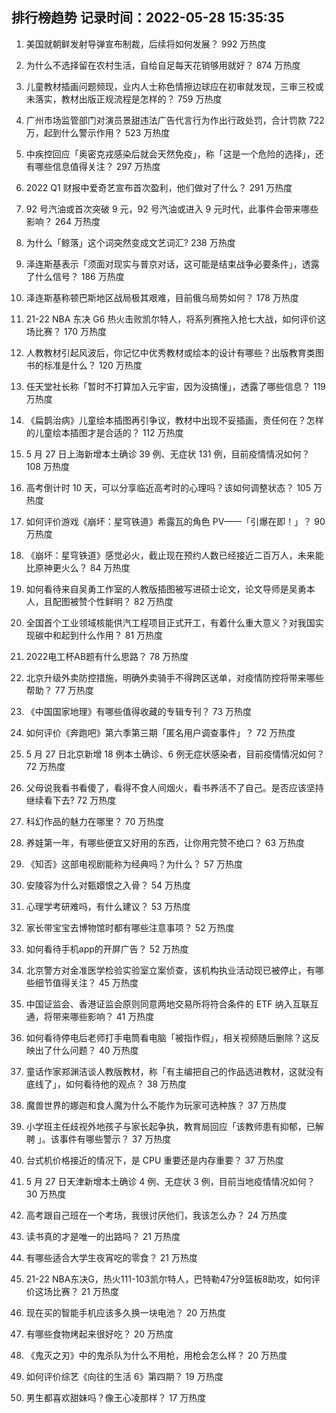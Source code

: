 
## 排行榜趋势 记录时间：2022-05-28 15:35:35
  
  1. 美国就朝鲜发射导弹宣布制裁，后续将如何发展？ 992 万热度
    
  2. 为什么不选择留在农村生活，自给自足每天花销够用就好？ 874 万热度
    
  3. 儿童教材插画问题频现，业内人士称色情擦边球应在初审就发现，三审三校或未落实，教材出版正规流程是怎样的？ 759 万热度
    
  4. 广州市场监管部门对演员景甜违法广告代言行为作出行政处罚，合计罚款 722 万，起到什么警示作用？ 523 万热度
    
  5. 中疾控回应「奥密克戎感染后就会天然免疫」，称「这是一个危险的选择」，还有哪些信息值得关注？ 297 万热度
    
  6. 2022 Q1 财报中爱奇艺宣布首次盈利，他们做对了什么？ 291 万热度
    
  7. 92 号汽油或首次突破 9 元，92 号汽油或进入 9 元时代，此事件会带来哪些影响？ 264 万热度
    
  8. 为什么「鲸落」这个词突然变成文艺词汇? 238 万热度
    
  9. 泽连斯基表示「须面对现实与普京对话，这可能是结束战争必要条件」，透露了什么信号？ 186 万热度
    
  10. 泽连斯基称顿巴斯地区战局极其艰难，目前俄乌局势如何？ 178 万热度
    
  11. 21-22 NBA 东决 G6 热火击败凯尔特人，将系列赛拖入抢七大战，如何评价这场比赛？ 170 万热度
    
  12. 人教教材引起风波后，你记忆中优秀教材或绘本的设计有哪些？出版教育类图书的标准是什么？ 120 万热度
    
  13. 任天堂社长称「暂时不打算加入元宇宙，因为没搞懂」，透露了哪些信息？ 119 万热度
    
  14. 《扁鹊治病》儿童绘本插图再引争议，教材中出现不妥插画，责任何在？怎样的儿童绘本插图才是合适的？ 112 万热度
    
  15. 5 月 27 日上海新增本土确诊 39 例、无症状 131 例，目前疫情情况如何？ 108 万热度
    
  16. 高考倒计时 10 天，可以分享临近高考时的心理吗？该如何调整状态？ 105 万热度
    
  17. 如何评价游戏《崩坏：星穹铁道》希露瓦的角色 PV——「引爆在即！」？ 90 万热度
    
  18. 《崩坏：星穹铁道》感觉必火，截止现在预约人数已经接近二百万人，未来能比原神更火么？ 84 万热度
    
  19. 如何看待来自吴勇工作室的人教版插图被写进硕士论文，论文导师是吴勇本人，且配图被赞个性鲜明？ 82 万热度
    
  20. 全国首个工业领域核能供汽工程项目正式开工，有着什么重大意义？对我国实现碳中和起到什么作用？ 81 万热度
    
  21. 2022电工杯AB题有什么思路？ 78 万热度
    
  22. 北京升级外卖防控措施，明确外卖骑手不得跨区送单，对疫情防控将带来哪些帮助？ 77 万热度
    
  23. 《中国国家地理》有哪些值得收藏的专辑专刊？ 73 万热度
    
  24. 如何评价《奔跑吧》第六季第三期「匿名用户调查事件」？ 72 万热度
    
  25. 5 月 27 日北京新增 18 例本土确诊、6 例无症状感染者，目前疫情情况如何？ 72 万热度
    
  26. 父母说我看书看傻了，看得不食人间烟火，看书养活不了自己。是否应该坚持继续看下去? 72 万热度
    
  27. 科幻作品的魅力在哪里？ 70 万热度
    
  28. 养娃第一年，有哪些便宜又好用的东西，让你用完赞不绝口？ 63 万热度
    
  29. 《知否》这部电视剧能称为经典吗？为什么？ 57 万热度
    
  30. 安陵容为什么对甄嬛恨之入骨？ 54 万热度
    
  31. 心理学考研难吗，有什么建议？ 53 万热度
    
  32. 家长带宝宝去博物馆时都有哪些注意事项？ 52 万热度
    
  33. 如何看待手机app的开屏广告？ 52 万热度
    
  34. 北京警方对金准医学检验实验室立案侦查，该机构执业活动现已被停止，有哪些细节值得关注？ 45 万热度
    
  35. 中国证监会、香港证监会原则同意两地交易所将符合条件的 ETF 纳入互联互通，将带来哪些影响？ 41 万热度
    
  36. 如何看待停电后老师打手电筒看电脑「被指作假」，相关视频随后删除？这反映出了什么问题？ 40 万热度
    
  37. 童话作家郑渊洁谈人教版教材，称「有主编把自己的作品选进教材，这就没有底线了」，如何看待他的观点？ 38 万热度
    
  38. 魔兽世界的娜迦和食人魔为什么不能作为玩家可选种族？ 37 万热度
    
  39. 小学班主任歧视外地孩子与家长起争执，教育局回应「该教师患有抑郁，已解聘 」。该事件有哪些警示？ 37 万热度
    
  40. 台式机价格接近的情况下，是 CPU 重要还是内存重要？ 37 万热度
    
  41. 5 月 27 日天津新增本土确诊 4 例、无症状 3 例，目前当地疫情情况如何？ 30 万热度
    
  42. 高考跟自己班在一个考场，我很讨厌他们，我该怎么办？ 24 万热度
    
  43. 读书真的才是唯一的出路吗？ 21 万热度
    
  44. 有哪些适合大学生夜宵吃的零食？ 21 万热度
    
  45. 21-22 NBA东决G，热火111-103凯尔特人，巴特勒47分9篮板8助攻，如何评价这场比赛？ 21 万热度
    
  46. 现在买的智能手机应该多久换一块电池？ 20 万热度
    
  47. 有哪些食物烤起来很好吃？ 20 万热度
    
  48. 《鬼灭之刃》中的鬼杀队为什么不用枪，用枪会怎么样？ 20 万热度
    
  49. 如何评价综艺《向往的生活 6》第四期？ 19 万热度
    
  50. 男生都喜欢甜妹吗？像王心凌那样？ 17 万热度
    